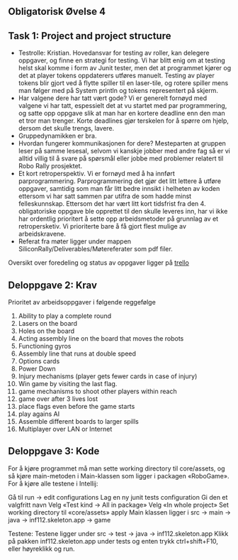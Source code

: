 ## Obligatorisk Øvelse 4


## Task 1: Project and project structure
  * Testrolle: Kristian. 
  Hovedansvar for testing av roller, kan delegere oppgaver, og finne en strategi for testing. Vi har blitt enig om at testing helst skal komme i form av Junit tester, men det at programmet kjører og det at player tokens oppdaterers utføres manuelt.
  Testing av player tokens blir gjort ved å flytte spiller til en laser-tile, og rotere spiller mens man følger med på System println og tokens representert på skjerm.
  * Har valgene dere har tatt vært gode?
  Vi er generelt fornøyd med valgene vi har tatt, espessielt det at vu startet med par programmering, og satte opp oppgave slik at man har en kortere deadline enn den man et tror man trenger. Korte deadlines gjør terskelen for å spørre om hjelp, dersom det skulle trengs, lavere.
  * Gruppedynamikken er bra.
  * Hvordan fungerer kommunikasjonen for dere?
  Mesteparten at gruppen leser på samme lesesal, selvom vi kanskje jobber med andre fag så er vi alltid villig til å svare på spørsmål eller jobbe med problemer relatert til Robo Rally prosjektet.
  * Et kort retroperspektiv.
  Vi er fornøyd med å ha innført parprogrammering. Parprogrammering det gjør det litt lettere å utføre oppgaver, samtidig som man får litt bedre innsikt i helheten av koden ettersom vi har satt sammen par utifra de som hadde minst felleskunnskap.
  Ettersom det har vært litt kort tidsfrist fra den 4. obligatoriske oppgave ble opprettet til den skulle leveres inn, har vi ikke har ordentlig prioritert å sette opp arbeidsmetoder på grunnlag av et retropersketiv. Vi prioriterte bare å få gjort flest mulige av arbeidskravene.
  * Referat fra møter ligger under mappen SiliconRally/Deliverables/Møtereferater som pdf filer.

Oversikt over foredeling og status av oppgaver ligger på [trello](https://trello.com/b/zOgCmmNW/silicon-rally)




## Deloppgave 2: Krav
Prioritet av arbeidsoppgaver i følgende reggefølge
  1. Ability to play a complete round
  2. Lasers on the board
  3. Holes on the board
  4. Acting assembly line on the board that moves the robots
  5. Functioning gyros
  6. Assembly line that runs at double speed
  7. Options cards
  8. Power Down
  9. Injury mechanisms (player gets fewer cards in case of injury)
  10. Win game by visiting the last flag.
  11. game mechanisms to shoot other players within reach
  12. game over after 3 lives lost
  13. place flags even before the game starts
  14. play agains AI
  15. Assemble different boards to larger spills
  16. Multiplayer over LAN or Internet
  
  
  
  
  ## Deloppgave 3: Kode
For å kjøre programmet må man sette working directory til core/assets, og så kjøre main-metoden i Main-klassen som ligger i packagen «RoboGame». For å kjøre alle testene i Intellij:

Gå til run -> edit configurations
Lag en ny junit tests configuration
Gi den et valgfritt navn
Velg «Test kind -> All in package»
Velg «In whole project»
Set working directory til «core/assets»
apply
Main klassen ligger i src -> main -> java -> inf112.skeleton.app -> game
  

Testene:
Testene ligger under src -> test -> java -> inf112.skeleton.app
Klikk på pakken inf112.skeleton.app under tests og enten trykk ctrl+shift+F10, eller høyreklikk og run.
